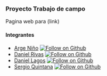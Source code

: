 ### Proyecto Trabajo de campo
Pagina web para (link)
#### Integrantes
- [Arge Niño](https://github.com/ArgeNH) [![Follow on Github](https://img.shields.io/github/followers/argenh.svg?style=social&label=Follow)](https://github.com/ArgeNH)
- [Daniel Rivas](https://github.com/Daniel-Riv) [![Follow on Github](https://img.shields.io/github/followers/Daniel-Riv.svg?style=social&label=Follow)](https://github.com/Daniel-Riv)
- [Daniel Lagos](https://github.com/Daniel-Lagos) [![Follow on Github](https://img.shields.io/github/followers/Daniel-Riv.svg?style=social&label=Follow)](https://github.com/Daniel-Lagos)
- [Sergio Quintana](https://github.com/sergio1599) [![Follow on Github](https://img.shields.io/github/followers/Daniel-Riv.svg?style=social&label=Follow)](https://github.com/sergio1599)